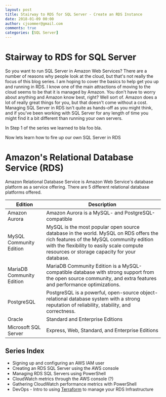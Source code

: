 ```yaml
---
layout: post
title: Stairway to RDS for SQL Server - Create an RDS Instance
date: 2018-01-09 00:00
author: cjsommer@gmail.com
comments: true
categories: [SQL Server]
---
```

<!-- Image and URL references used in this post -->
[url_terraform]: https://www.terraform.io/
[url_aws_root]: https://aws.amazon.com/
[url_aws_billing_alarm]: http://docs.aws.amazon.com/awsaccountbilling/latest/aboutv2/free-tier-alarms.html
[img_aws_billing_alarm]: /img/2017/10/aws_billing_alarm.png
[url_aws_free_signup]: https://aws.amazon.com/free/
[img_aws_free_signup]: /img/2017/10/aws_free_signup.png
[url_aws_create_iam_user]: https://console.aws.amazon.com/iam/home#/users
[img_aws_create_iam_user]: /img/2017/10/aws_create_iam_user.png

<!-- Content -->
# Stairway to RDS for SQL Server
So you want to run SQL Server in Amazon Web Services? There are a number of reasons why people look at the cloud, but that's not really the focus of this blog series. I am hoping to cover the basics to help get you up and running in RDS. I know one of the main attractions of moving to the cloud seems to be that it is managed by Amazon. You don't have to worry about anything and Amazon know best, right? Well sort of. Amazon does a lot of really great things for you, but that doesn't come without a cost. Managing SQL Server in RDS isn't quite as hands-off as you might think, and if you've been working with SQL Server for any length of time you might find it a bit different than running your own servers.

In Step 1 of the series we learned to bla foo bla.

Now lets learn how to fire up our own SQL Server in RDS


# Amazon's Relational Database Service (RDS)
Amazon Relational Database Service is Amazon Web Service's database platform as a service offering. There are 5 different relational database platforms offered.

|Edition|Description|
|-------|-----------|
|Amazon Aurora|Amazon Aurora is a MySQL- and PostgreSQL-compatible|
|MySQL Community Edition|MySQL is the most popular open source database in the world. MySQL on RDS offers the rich features of the MySQL community edition with the flexibility to easily scale compute resources or storage capacity for your database.|
|MariaDB Community Edition|MariaDB Community Edition is a MySQL-compatible database with strong support from the open source community, and extra features and performance optimizations.|
|PostgreSQL|PostgreSQL is a powerful, open-source object-relational database system with a strong reputation of reliability, stability, and correctness.|
|Oracle|Standard and Enterprise Editions|
|Microsoft SQL Server|Express, Web, Standard, and Enterprise Editions|


## Series Index
- Signing up and configuring an AWS IAM user
- Creating an RDS SQL Server using the AWS console
- Managing RDS SQL Servers using PowerShell
- CloudWatch metrics through the AWS console (?)
- Gathering CloudWatch performance metrics with PowerShell
- DevOps - Intro to using [Terraform][url_terraform] to manage your RDS Infrastructure